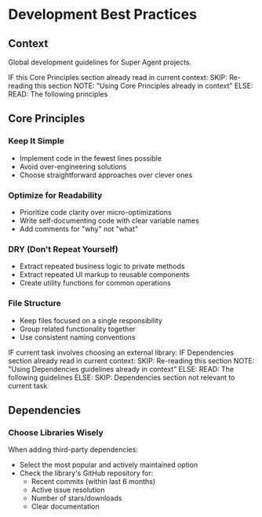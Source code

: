 # Development Best Practices

## Context

Global development guidelines for Super Agent projects.

<conditional-block context-check="core-principles">
IF this Core Principles section already read in current context:
  SKIP: Re-reading this section
  NOTE: "Using Core Principles already in context"
ELSE:
  READ: The following principles

## Core Principles

### Keep It Simple
- Implement code in the fewest lines possible
- Avoid over-engineering solutions
- Choose straightforward approaches over clever ones

### Optimize for Readability
- Prioritize code clarity over micro-optimizations
- Write self-documenting code with clear variable names
- Add comments for "why" not "what"

### DRY (Don't Repeat Yourself)
- Extract repeated business logic to private methods
- Extract repeated UI markup to reusable components
- Create utility functions for common operations

### File Structure
- Keep files focused on a single responsibility
- Group related functionality together
- Use consistent naming conventions
</conditional-block>

<conditional-block context-check="dependencies" task-condition="choosing-external-library">
IF current task involves choosing an external library:
  IF Dependencies section already read in current context:
    SKIP: Re-reading this section
    NOTE: "Using Dependencies guidelines already in context"
  ELSE:
    READ: The following guidelines
ELSE:
  SKIP: Dependencies section not relevant to current task

## Dependencies

### Choose Libraries Wisely
When adding third-party dependencies:
- Select the most popular and actively maintained option
- Check the library's GitHub repository for:
  - Recent commits (within last 6 months)
  - Active issue resolution
  - Number of stars/downloads
  - Clear documentation
</conditional-block>